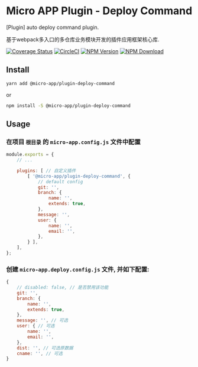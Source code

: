 # Micro APP Plugin - Deploy Command

[Plugin] auto deploy command plugin.

基于webpack多入口的多仓库业务模块开发的插件应用框架核心库.

[![Coverage Status][Coverage-img]][Coverage-url]
[![CircleCI][CircleCI-img]][CircleCI-url]
[![NPM Version][npm-img]][npm-url]
[![NPM Download][download-img]][download-url]

[Coverage-img]: https://coveralls.io/repos/github/MicroAppJS/MicroApp-Plugin-Deploy-Command/badge.svg?branch=master
[Coverage-url]: https://coveralls.io/github/MicroAppJS/MicroApp-Plugin-Deploy-Command?branch=master
[CircleCI-img]: https://circleci.com/gh/MicroAppJS/MicroApp-Plugin-Deploy-Command/tree/master.svg?style=svg
[CircleCI-url]: https://circleci.com/gh/MicroAppJS/MicroApp-Plugin-Deploy-Command/tree/master
[npm-img]: https://img.shields.io/npm/v/@micro-app/plugin-deploy-command.svg?style=flat-square
[npm-url]: https://npmjs.org/package/@micro-app/plugin-deploy-command
[download-img]: https://img.shields.io/npm/dm/@micro-app/plugin-deploy-command.svg?style=flat-square
[download-url]: https://npmjs.org/package/@micro-app/plugin-deploy-command

## Install

```sh
yarn add @micro-app/plugin-deploy-command
```

or

```sh
npm install -S @micro-app/plugin-deploy-command
```

## Usage

### 在项目 `根目录` 的 `micro-app.config.js` 文件中配置

```js
module.exports = {
    // ...

    plugins: [ // 自定义插件
        [ '@micro-app/plugin-deploy-command', {
            // default config
            git: '',
            branch: {
                name: '',
                extends: true,
            },
            message: '',
            user: {
                name: '',
                email: '',
            },
        } ],
    ],
};
```


### 创建 `micro-app.deploy.config.js` 文件, 并如下配置:

```js
{
    // disabled: false, // 是否禁用该功能
    git: '',
    branch: {
        name: '',
        extends: true,
    },
    message: '', // 可选
    user: { // 可选
        name: '',
        email: '',
    },
    dist: '', // 可选原数据
    cname: '', // 可选
}
```
